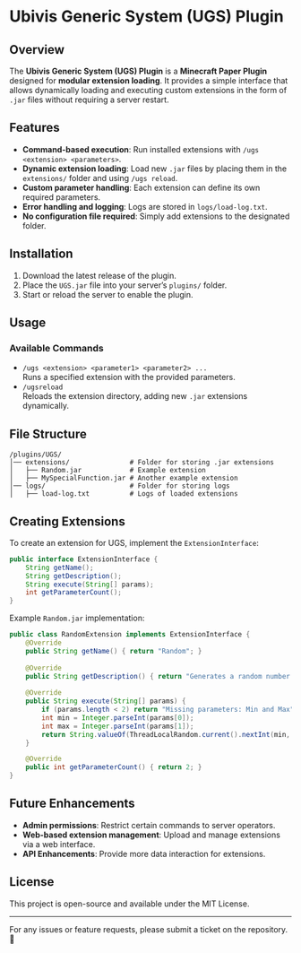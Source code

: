 # **Ubivis Generic System (UGS) Plugin**

## **Overview**

The **Ubivis Generic System (UGS) Plugin** is a **Minecraft Paper Plugin** designed for **modular extension loading**. It provides a simple interface that allows dynamically loading and executing custom extensions in the form of `.jar` files without requiring a server restart.

## **Features**

- **Command-based execution**: Run installed extensions with `/ugs <extension> <parameters>`.
- **Dynamic extension loading**: Load new `.jar` files by placing them in the `extensions/` folder and using `/ugs reload`.
- **Custom parameter handling**: Each extension can define its own required parameters.
- **Error handling and logging**: Logs are stored in `logs/load-log.txt`.
- **No configuration file required**: Simply add extensions to the designated folder.

## **Installation**

1. Download the latest release of the plugin.
2. Place the `UGS.jar` file into your server’s `plugins/` folder.
3. Start or reload the server to enable the plugin.

## **Usage**

### **Available Commands**

- `/ugs <extension> <parameter1> <parameter2> ...`\
  Runs a specified extension with the provided parameters.
- `/ugsreload`\
  Reloads the extension directory, adding new `.jar` extensions dynamically.

## **File Structure**

```
/plugins/UGS/
│── extensions/               # Folder for storing .jar extensions
│   ├── Random.jar            # Example extension
│   ├── MySpecialFunction.jar # Another example extension
│── logs/                     # Folder for storing logs
│   ├── load-log.txt          # Logs of loaded extensions
```

## **Creating Extensions**

To create an extension for UGS, implement the `ExtensionInterface`:

```java
public interface ExtensionInterface {
    String getName();
    String getDescription();
    String execute(String[] params);
    int getParameterCount();
}
```

Example `Random.jar` implementation:

```java
public class RandomExtension implements ExtensionInterface {
    @Override
    public String getName() { return "Random"; }
    
    @Override
    public String getDescription() { return "Generates a random number within a range"; }
    
    @Override
    public String execute(String[] params) {
        if (params.length < 2) return "Missing parameters: Min and Max";
        int min = Integer.parseInt(params[0]);
        int max = Integer.parseInt(params[1]);
        return String.valueOf(ThreadLocalRandom.current().nextInt(min, max + 1));
    }

    @Override
    public int getParameterCount() { return 2; }
}
```

## **Future Enhancements**

- **Admin permissions**: Restrict certain commands to server operators.
- **Web-based extension management**: Upload and manage extensions via a web interface.
- **API Enhancements**: Provide more data interaction for extensions.

## **License**

This project is open-source and available under the MIT License.

---

For any issues or feature requests, please submit a ticket on the repository. 🚀

